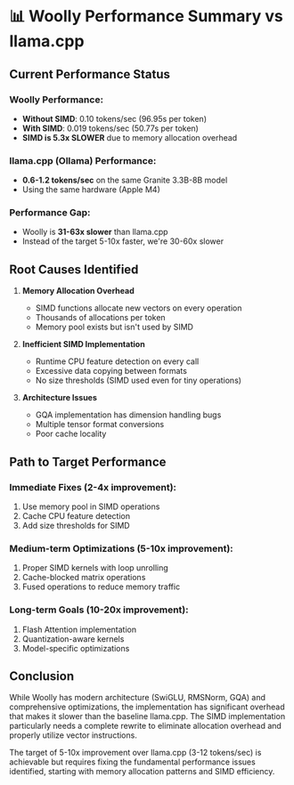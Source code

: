 # 📊 Woolly Performance Summary vs llama.cpp

## Current Performance Status

### Woolly Performance:
- **Without SIMD**: 0.10 tokens/sec (96.95s per token)
- **With SIMD**: 0.019 tokens/sec (50.77s per token)
- **SIMD is 5.3x SLOWER** due to memory allocation overhead

### llama.cpp (Ollama) Performance:
- **0.6-1.2 tokens/sec** on the same Granite 3.3B-8B model
- Using the same hardware (Apple M4)

### Performance Gap:
- Woolly is **31-63x slower** than llama.cpp
- Instead of the target 5-10x faster, we're 30-60x slower

## Root Causes Identified

1. **Memory Allocation Overhead**
   - SIMD functions allocate new vectors on every operation
   - Thousands of allocations per token
   - Memory pool exists but isn't used by SIMD

2. **Inefficient SIMD Implementation**
   - Runtime CPU feature detection on every call
   - Excessive data copying between formats
   - No size thresholds (SIMD used even for tiny operations)

3. **Architecture Issues**
   - GQA implementation has dimension handling bugs
   - Multiple tensor format conversions
   - Poor cache locality

## Path to Target Performance

### Immediate Fixes (2-4x improvement):
1. Use memory pool in SIMD operations
2. Cache CPU feature detection
3. Add size thresholds for SIMD

### Medium-term Optimizations (5-10x improvement):
1. Proper SIMD kernels with loop unrolling
2. Cache-blocked matrix operations
3. Fused operations to reduce memory traffic

### Long-term Goals (10-20x improvement):
1. Flash Attention implementation
2. Quantization-aware kernels
3. Model-specific optimizations

## Conclusion

While Woolly has modern architecture (SwiGLU, RMSNorm, GQA) and comprehensive optimizations, the implementation has significant overhead that makes it slower than the baseline llama.cpp. The SIMD implementation particularly needs a complete rewrite to eliminate allocation overhead and properly utilize vector instructions.

The target of 5-10x improvement over llama.cpp (3-12 tokens/sec) is achievable but requires fixing the fundamental performance issues identified, starting with memory allocation patterns and SIMD efficiency.